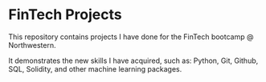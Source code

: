 # FinTech Projects


This repository contains projects I have done for the FinTech bootcamp @ Northwestern. 

It demonstrates the new skills I have acquired, such as: Python, Git, Github, SQL, Solidity, and other machine learning packages. 
